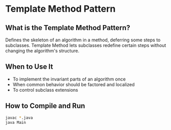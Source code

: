 # Template Method Pattern

## What is the Template Method Pattern?

Defines the skeleton of an algorithm in a method, deferring some steps to subclasses. Template Method lets subclasses redefine certain steps without changing the algorithm's structure.

## When to Use It

- To implement the invariant parts of an algorithm once
- When common behavior should be factored and localized
- To control subclass extensions

## How to Compile and Run

```bash
javac *.java
java Main
```
